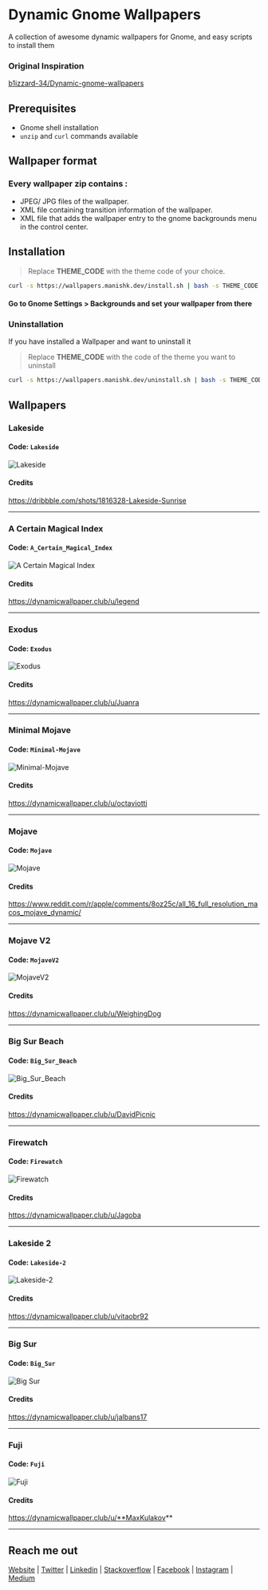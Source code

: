 # Dynamic Gnome Wallpapers

A collection of awesome dynamic wallpapers for Gnome, and easy scripts to install them

### Original Inspiration
[b1izzard-34/Dynamic-gnome-wallpapers](https://github.com/b1izzard-34/Dynamic-gnome-wallpapers)

## Prerequisites
- Gnome shell installation
- `unzip` and `curl` commands available

## Wallpaper format
### Every wallpaper zip contains :
- JPEG/ JPG files of the wallpaper.
- XML file containing transition information of the wallpaper.
- XML file that adds the wallpaper entry to the gnome backgrounds menu in the control center.

## Installation

> Replace **THEME_CODE** with the theme code of your choice.

```bash
curl -s https://wallpapers.manishk.dev/install.sh | bash -s THEME_CODE
```

#### Go to Gnome Settings > Backgrounds and set your wallpaper from there

### Uninstallation
If you have installed a Wallpaper and want to uninstall it

> Replace **THEME_CODE** with the code of the theme you want to uninstall

```bash
curl -s https://wallpapers.manishk.dev/uninstall.sh | bash -s THEME_CODE
```

## Wallpapers

### Lakeside

#### **Code**: `Lakeside`

![Lakeside](https://user-images.githubusercontent.com/54291836/126888360-48c90397-49fb-44ed-af52-f793178e1f63.gif)

#### Credits

https://dribbble.com/shots/1816328-Lakeside-Sunrise

---

### A Certain Magical Index

#### **Code**: `A_Certain_Magical_Index`

![A Certain Magical Index](https://user-images.githubusercontent.com/54291836/126893468-8ac4590e-ceea-40a2-a938-3e4db0f6ddf9.gif)

#### Credits

https://dynamicwallpaper.club/u/legend

---

### Exodus

#### **Code**: `Exodus`

![Exodus](https://user-images.githubusercontent.com/54291836/126888357-3dfde85b-b371-4d41-9695-d569c1424a48.gif)

#### Credits
https://dynamicwallpaper.club/u/Juanra

---

### Minimal Mojave

#### **Code**: `Minimal-Mojave`

![Minimal-Mojave](https://user-images.githubusercontent.com/54291836/126888359-de35b414-cc69-494b-8065-487de5f22924.gif)

#### Credits
https://dynamicwallpaper.club/u/octaviotti

---

### Mojave

#### **Code**: `Mojave`

![Mojave](https://user-images.githubusercontent.com/54291836/126888358-ac91b4f6-0685-4fd3-8928-db4eebc75434.gif)

#### Credits

https://www.reddit.com/r/apple/comments/8oz25c/all_16_full_resolution_macos_mojave_dynamic/

---

### Mojave V2

#### **Code**: `MojaveV2`

![MojaveV2](https://user-images.githubusercontent.com/54291836/126888353-e1eec7c1-f5c0-48cf-b4dd-c987e11b9b69.gif)

#### Credits

https://dynamicwallpaper.club/u/WeighingDog

---

### Big Sur Beach

#### **Code**: `Big_Sur_Beach`

![Big_Sur_Beach](https://user-images.githubusercontent.com/54291836/126888350-d954464c-5838-40d6-a585-5c622f1e22c8.gif)

#### Credits

https://dynamicwallpaper.club/u/DavidPicnic

---

### Firewatch
#### **Code**: `Firewatch`

![Firewatch](https://user-images.githubusercontent.com/54291836/126888351-023dbd48-7a49-442b-b909-91f995ed749e.gif)

#### Credits

https://dynamicwallpaper.club/u/Jagoba

---

### Lakeside 2

#### **Code**: `Lakeside-2`

![Lakeside-2](https://user-images.githubusercontent.com/54291836/126888345-10183721-0984-40c3-82bf-20c147897c6c.gif)

#### Credits
https://dynamicwallpaper.club/u/vitaobr92

---

### Big Sur

#### **Code**: `Big_Sur`

![Big Sur](https://user-images.githubusercontent.com/54291836/127216821-83a15fe9-ebf3-4e8a-ae98-49dc9f4b792b.gif)

#### Credits

https://dynamicwallpaper.club/u/jalbans17

---

### Fuji

#### **Code**: `Fuji`

![Fuji](https://user-images.githubusercontent.com/54291836/127258707-7895e748-ddc8-4e06-8767-df7609e834bd.gif)

#### Credits

https://dynamicwallpaper.club/u/**MaxKulakov**

---
## Reach me out

<a href="https://manishk.dev" target="blank">Website</a> |  <a href="https://twitter.com/manishprivet" target="blank">Twitter</a> |  <a href="https://linkedin.com/in/manishprivet" target="blank">Linkedin</a> |  <a href="https://stackoverflow.com/users/manishprivet" target="blank">Stackoverflow</a> |  <a href="https://fb.com/manishprivet" target="blank">Facebook</a> |  <a href="https://instagram.com/manishprivet" target="blank">Instagram</a> |  <a href="https://medium.com/@manishprivet" target="blank">Medium</a>

